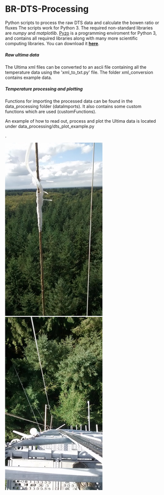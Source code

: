 # BR-DTS-Processing
Python scripts to process the raw DTS data and calculate the bowen ratio or fluxes
The scripts work for Python 3. The required non-standard libraries are _numpy_ and _matplotlib_. [Pyzo](http://www.pyzo.org/) is a programming enviroment for Python 3, and contains all required libraries along with many more scientific computing libraries. You can download it [**here**](http://www.pyzo.org/downloads.html).

##### Raw ultima data
The Ultima xml files can be converted to an ascii file containing all the temperature data using the 'xml_to_txt.py' file. The folder xml_conversion contains example data.

##### Temperature processing and plotting
Functions for importing the processed data can be found in the data_processing folder (dataImports). It also contains some custom functions which are used (customFunctions).

An example of how to read out, process and plot the Ultima data is located under data_processing/dts_plot_example.py

.

![alt text][img_cable1] ![alt text][img_cable2]

[img_cable1]: https://github.com/BSchilperoort/BR-DTS-Processing/blob/master/img/cable_horizon.jpg "1"
[img_cable2]: https://github.com/BSchilperoort/BR-DTS-Processing/blob/master/img/cable_down.jpg "2"

